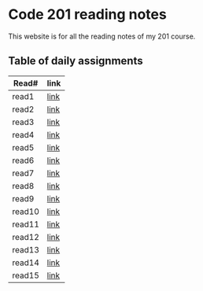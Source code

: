 # Code 201 reading notes

This website is for all the reading notes of my 201 course.

## Table of daily assignments 

Read#  | link
---------|--------
read1    |[link](https://waleedfarraj.github.io/reading-notes/class01)
read2    |[link]()
read3    |[link]()
read4    |[link]()
read5    |[link]()
read6    |[link]()
read7    |[link]()
read8    |[link]()
read9    |[link]()
read10   |[link]()
read11   |[link]()
read12   |[link]()
read13   |[link]()
read14   |[link]()
read15   |[link]()

